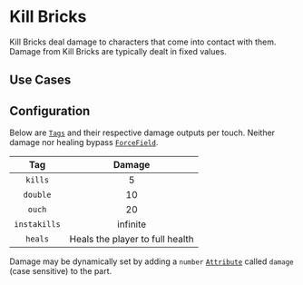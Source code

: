 # Kill Bricks

Kill Bricks deal damage to characters that come into contact with them. Damage from Kill Bricks are typically dealt in fixed values.

## Use Cases

## Configuration

Below are [`Tags`](https://create.roblox.com/docs/reference/engine/classes/CollectionService) and their respective damage outputs per touch. Neither damage nor healing bypass [`ForceField`](https://create.roblox.com/docs/reference/engine/classes/ForceField).

| Tag | Damage |
|:-----:|:--------:|
| `kills` | 5 |
| `double` | 10 |
| `ouch` | 20 |
| `instakills`| infinite |
| `heals` | Heals the player to full health|  

Damage may be dynamically set by adding a `number` [`Attribute`](https://create.roblox.com/docs/scripting/attributes) called `damage` (case sensitive) to the part.

